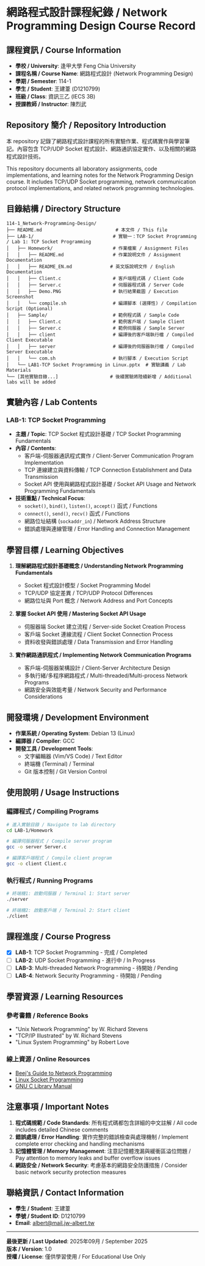 # 網路程式設計課程紀錄 / Network Programming Design Course Record

## 課程資訊 / Course Information
- **學校 / University**: 逢甲大學 Feng Chia University
- **課程名稱 / Course Name**: 網路程式設計 (Network Programming Design)
- **學期 / Semester**: 114-1
- **學生 / Student**: 王建葦 (D1210799)
- **班級 / Class**: 資訊三乙 (IECS 3B)
- **授課教師 / Instructor**: 陳烈武

## Repository 簡介 / Repository Introduction

本 repository 記錄了網路程式設計課程的所有實驗作業、程式碼實作與學習筆記。內容包含 TCP/UDP Socket 程式設計、網路通訊協定實作、以及相關的網路程式設計技術。

This repository documents all laboratory assignments, code implementations, and learning notes for the Network Programming Design course. It includes TCP/UDP Socket programming, network communication protocol implementations, and related network programming technologies.

## 目錄結構 / Directory Structure

```
114-1_Network-Programming-Design/
├── README.md                           # 本文件 / This file
├── LAB-1/                             # 實驗一：TCP Socket Programming / Lab 1: TCP Socket Programming
│   ├── Homework/                      # 作業檔案 / Assignment Files
│   │   ├── README.md                  # 作業說明文件 / Assignment Documentation
│   │   ├── README_EN.md              # 英文版說明文件 / English Documentation
│   │   ├── Client.c                   # 客戶端程式碼 / Client Code
│   │   ├── Server.c                   # 伺服器程式碼 / Server Code
│   │   ├── Demo.PNG                   # 執行結果截圖 / Execution Screenshot
│   │   └── compile.sh                 # 編譯腳本 (選擇性) / Compilation Script (Optional)
│   ├── Sample/                        # 範例程式碼 / Sample Code
│   │   ├── Client.c                   # 範例客戶端 / Sample Client
│   │   ├── Server.c                   # 範例伺服器 / Sample Server
│   │   ├── client                     # 編譯後的客戶端執行檔 / Compiled Client Executable
│   │   ├── server                     # 編譯後的伺服器執行檔 / Compiled Server Executable
│   │   └── com.sh                     # 執行腳本 / Execution Script
│   └── LAB1-TCP Socket Programming in Linux.pptx  # 實驗講義 / Lab Materials
└── [其他實驗目錄...]                   # 後續實驗將陸續新增 / Additional labs will be added
```

## 實驗內容 / Lab Contents

### LAB-1: TCP Socket Programming
- **主題 / Topic**: TCP Socket 程式設計基礎 / TCP Socket Programming Fundamentals
- **內容 / Contents**: 
  - 客戶端-伺服器通訊程式實作 / Client-Server Communication Program Implementation
  - TCP 連線建立與資料傳輸 / TCP Connection Establishment and Data Transmission
  - Socket API 使用與網路程式設計基礎 / Socket API Usage and Network Programming Fundamentals
- **技術重點 / Technical Focus**:
  - `socket()`, `bind()`, `listen()`, `accept()` 函式 / Functions
  - `connect()`, `send()`, `recv()` 函式 / Functions
  - 網路位址結構 (`sockaddr_in`) / Network Address Structure
  - 錯誤處理與連線管理 / Error Handling and Connection Management

## 學習目標 / Learning Objectives

1. **理解網路程式設計基礎概念 / Understanding Network Programming Fundamentals**
   - Socket 程式設計模型 / Socket Programming Model
   - TCP/UDP 協定差異 / TCP/UDP Protocol Differences
   - 網路位址與 Port 概念 / Network Address and Port Concepts

2. **掌握 Socket API 使用 / Mastering Socket API Usage**
   - 伺服器端 Socket 建立流程 / Server-side Socket Creation Process
   - 客戶端 Socket 連線流程 / Client Socket Connection Process
   - 資料收發與錯誤處理 / Data Transmission and Error Handling

3. **實作網路通訊程式 / Implementing Network Communication Programs**
   - 客戶端-伺服器架構設計 / Client-Server Architecture Design
   - 多執行緒/多程序網路程式 / Multi-threaded/Multi-process Network Programs
   - 網路安全與效能考量 / Network Security and Performance Considerations

## 開發環境 / Development Environment

- **作業系統 / Operating System**: Debian 13 (Linux)
- **編譯器 / Compiler**: GCC
- **開發工具 / Development Tools**: 
  - 文字編輯器 (Vim/VS Code) / Text Editor
  - 終端機 (Terminal) / Terminal
  - Git 版本控制 / Git Version Control

## 使用說明 / Usage Instructions

### 編譯程式 / Compiling Programs
```bash
# 進入實驗目錄 / Navigate to lab directory
cd LAB-1/Homework

# 編譯伺服器程式 / Compile server program
gcc -o server Server.c

# 編譯客戶端程式 / Compile client program
gcc -o client Client.c
```

### 執行程式 / Running Programs
```bash
# 終端機1: 啟動伺服器 / Terminal 1: Start server
./server

# 終端機2: 啟動客戶端 / Terminal 2: Start client
./client
```

## 課程進度 / Course Progress

- [x] **LAB-1**: TCP Socket Programming - 完成 / Completed
- [ ] **LAB-2**: UDP Socket Programming - 進行中 / In Progress
- [ ] **LAB-3**: Multi-threaded Network Programming - 待開始 / Pending
- [ ] **LAB-4**: Network Security Programming - 待開始 / Pending

## 學習資源 / Learning Resources

### 參考書籍 / Reference Books
- "Unix Network Programming" by W. Richard Stevens
- "TCP/IP Illustrated" by W. Richard Stevens
- "Linux System Programming" by Robert Love

### 線上資源 / Online Resources
- [Beej's Guide to Network Programming](https://beej.us/guide/bgnet/)
- [Linux Socket Programming](https://www.linuxhowtos.org/C_C++/socket.htm)
- [GNU C Library Manual](https://www.gnu.org/software/libc/manual/)

## 注意事項 / Important Notes

1. **程式碼規範 / Code Standards**: 所有程式碼都包含詳細的中文註解 / All code includes detailed Chinese comments
2. **錯誤處理 / Error Handling**: 實作完整的錯誤檢查與處理機制 / Implement complete error checking and handling mechanisms
3. **記憶體管理 / Memory Management**: 注意記憶體洩漏與緩衝區溢位問題 / Pay attention to memory leaks and buffer overflow issues
4. **網路安全 / Network Security**: 考慮基本的網路安全防護措施 / Consider basic network security protection measures

## 聯絡資訊 / Contact Information

- **學生 / Student**: 王建葦
- **學號 / Student ID**: D1210799
- **Email**: albert@mail.jw-albert.tw

---

**最後更新 / Last Updated**: 2025年09月 / September 2025  
**版本 / Version**: 1.0  
**授權 / License**: 僅供學習使用 / For Educational Use Only